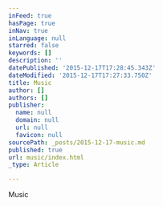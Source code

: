 ```yaml
---
inFeed: true
hasPage: true
inNav: true
inLanguage: null
starred: false
keywords: []
description: ''
datePublished: '2015-12-17T17:28:45.343Z'
dateModified: '2015-12-17T17:27:33.750Z'
title: Music
author: []
authors: []
publisher:
  name: null
  domain: null
  url: null
  favicon: null
sourcePath: _posts/2015-12-17-music.md
published: true
url: music/index.html
_type: Article

---
```

Music
